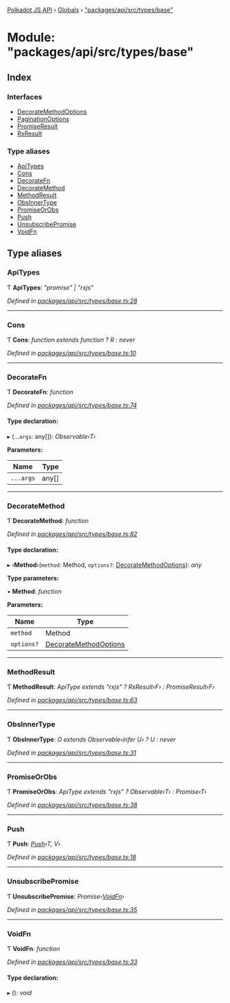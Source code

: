[Polkadot JS API](../README.md) › [Globals](../globals.md) › ["packages/api/src/types/base"](_packages_api_src_types_base_.md)

# Module: "packages/api/src/types/base"

## Index

### Interfaces

* [DecorateMethodOptions](../interfaces/_packages_api_src_types_base_.decoratemethodoptions.md)
* [PaginationOptions](../interfaces/_packages_api_src_types_base_.paginationoptions.md)
* [PromiseResult](../interfaces/_packages_api_src_types_base_.promiseresult.md)
* [RxResult](../interfaces/_packages_api_src_types_base_.rxresult.md)

### Type aliases

* [ApiTypes](_packages_api_src_types_base_.md#apitypes)
* [Cons](_packages_api_src_types_base_.md#cons)
* [DecorateFn](_packages_api_src_types_base_.md#decoratefn)
* [DecorateMethod](_packages_api_src_types_base_.md#decoratemethod)
* [MethodResult](_packages_api_src_types_base_.md#methodresult)
* [ObsInnerType](_packages_api_src_types_base_.md#obsinnertype)
* [PromiseOrObs](_packages_api_src_types_base_.md#promiseorobs)
* [Push](_packages_api_src_types_base_.md#push)
* [UnsubscribePromise](_packages_api_src_types_base_.md#unsubscribepromise)
* [VoidFn](_packages_api_src_types_base_.md#voidfn)

## Type aliases

###  ApiTypes

Ƭ **ApiTypes**: *"promise" | "rxjs"*

*Defined in [packages/api/src/types/base.ts:28](https://github.com/polkadot-js/api/blob/59bb5f864/packages/api/src/types/base.ts#L28)*

___

###  Cons

Ƭ **Cons**: *function extends function ? R : never*

*Defined in [packages/api/src/types/base.ts:10](https://github.com/polkadot-js/api/blob/59bb5f864/packages/api/src/types/base.ts#L10)*

___

###  DecorateFn

Ƭ **DecorateFn**: *function*

*Defined in [packages/api/src/types/base.ts:74](https://github.com/polkadot-js/api/blob/59bb5f864/packages/api/src/types/base.ts#L74)*

#### Type declaration:

▸ (...`args`: any[]): *Observable‹T›*

**Parameters:**

Name | Type |
------ | ------ |
`...args` | any[] |

___

###  DecorateMethod

Ƭ **DecorateMethod**: *function*

*Defined in [packages/api/src/types/base.ts:82](https://github.com/polkadot-js/api/blob/59bb5f864/packages/api/src/types/base.ts#L82)*

#### Type declaration:

▸ ‹**Method**›(`method`: Method, `options?`: [DecorateMethodOptions](../interfaces/_packages_api_src_types_base_.decoratemethodoptions.md)): *any*

**Type parameters:**

▪ **Method**: *function*

**Parameters:**

Name | Type |
------ | ------ |
`method` | Method |
`options?` | [DecorateMethodOptions](../interfaces/_packages_api_src_types_base_.decoratemethodoptions.md) |

___

###  MethodResult

Ƭ **MethodResult**: *ApiType extends "rxjs" ? RxResult‹F› : PromiseResult‹F›*

*Defined in [packages/api/src/types/base.ts:63](https://github.com/polkadot-js/api/blob/59bb5f864/packages/api/src/types/base.ts#L63)*

___

###  ObsInnerType

Ƭ **ObsInnerType**: *O extends Observable‹infer U› ? U : never*

*Defined in [packages/api/src/types/base.ts:31](https://github.com/polkadot-js/api/blob/59bb5f864/packages/api/src/types/base.ts#L31)*

___

###  PromiseOrObs

Ƭ **PromiseOrObs**: *ApiType extends "rxjs" ? Observable‹T› : Promise‹T›*

*Defined in [packages/api/src/types/base.ts:38](https://github.com/polkadot-js/api/blob/59bb5f864/packages/api/src/types/base.ts#L38)*

___

###  Push

Ƭ **Push**: *[Push](_packages_api_src_types_base_.md#push)‹T, V›*

*Defined in [packages/api/src/types/base.ts:18](https://github.com/polkadot-js/api/blob/59bb5f864/packages/api/src/types/base.ts#L18)*

___

###  UnsubscribePromise

Ƭ **UnsubscribePromise**: *Promise‹[VoidFn](_packages_api_src_types_base_.md#voidfn)›*

*Defined in [packages/api/src/types/base.ts:35](https://github.com/polkadot-js/api/blob/59bb5f864/packages/api/src/types/base.ts#L35)*

___

###  VoidFn

Ƭ **VoidFn**: *function*

*Defined in [packages/api/src/types/base.ts:33](https://github.com/polkadot-js/api/blob/59bb5f864/packages/api/src/types/base.ts#L33)*

#### Type declaration:

▸ (): *void*
